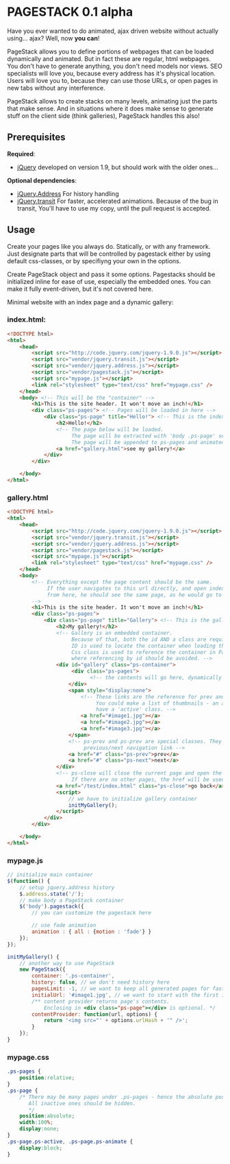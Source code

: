 # PAGESTACK 0.1 alpha

Have you ever wanted to do animated, ajax driven website without actually using... ajax? Well, now __you can__!

PageStack allows you to define portions of webpages that can be loaded dynamically and animated. But in fact
these are regular, html webpages. You don't have to generate anything, you don't need models nor views. 
SEO specialists will love you, because every address has it's physical location. Users will love you to, 
because they can use those URLs, or open pages in new tabs without any interference.

PageStack allows to create stacks on many levels, animating just the parts that make sense. And in situations
where it does make sense to generate stuff on the client side (think galleries), PageStack handles this also!


## Prerequisites

**Required**:

* [jQuery](http://jquery.com) developed on version 1.9, but should work with the older ones...

__Optional dependencies__:

* [jQuery.Address](http://www.asual.com/jquery/address/) For history handling
* [jQuery.transit](https://github.com/panrafal/jquery.transit) For faster, accelerated animations. Because of
the bug in transit, You'll have to use my copy, until the pull request is accepted.

## Usage

Create your pages like you always do. Statically, or with any framework. Just designate parts
that will be controlled by pagestack either by using default css-classes, or by specifiyng your
own in the options.

Create PageStack object and pass it some options. Pagestacks should be initialized inline for ease of use, especially
the embedded ones. You can make it fully event-driven, but it's not covered here.

Minimal website with an index page and a dynamic gallery:

### index.html:
```html
<!DOCTYPE html>
<html>
    <head>
        <script src="http://code.jquery.com/jquery-1.9.0.js"></script>
        <script src="vendor/jquery.transit.js"></script>
        <script src="vendor/jquery.address.js"></script>
        <script src="vendor/pagestack.js"></script>
        <script src="mypage.js"></script>
        <link rel="stylesheet" type="text/css" href="mypage.css" />
    </head>
    <body> <!-- This will be the "container" -->
        <h1>This is the site header. It won't move an inch!</h1>
        <div class="ps-pages"> <!-- Pages will be loaded in here -->
            <div class="ps-page" title="Hello!"> <!-- This is the index page -->
                <h2>Hello!</h2>
                <!-- The page below will be loaded. 
                     The page will be extracted with 'body .ps-page' selector.
                     The page will be appended to ps-pages and animated.-->
                <a href="gallery.html">see my gallery!</a> 
            </div>
        </div>

    </body>
</html>
```

### gallery.html
```html
<!DOCTYPE html>
<html>
    <head>
        <script src="http://code.jquery.com/jquery-1.9.0.js"></script>
        <script src="vendor/jquery.transit.js"></script>
        <script src="vendor/jquery.address.js"></script>
        <script src="vendor/pagestack.js"></script>
        <script src="mypage.js"></script>
        <link rel="stylesheet" type="text/css" href="mypage.css" />
    </head>
    <body> 
        <!-- Everything except the page content should be the same. 
             If the user navigates to this url directly, and open index.html
             from here, he should see the same page, as he would go to index.html directly.
        -->
        <h1>This is the site header. It won't move an inch!</h1>
        <div class="ps-pages">
            <div class="ps-page" title="Gallery"> <!-- This is the gallery page -->
                <h2>My gallery!</h2>
                <!-- Gallery is an embedded container. 
                     Because of that, both the id AND a class are required.
                     ID is used to locate the container when loading the page fragment.
                     Css class is used to reference the container in PageStack options,
                     where referencing by id should be avoided. -->
                <div id="gallery" class="ps-container">
                     <div class="ps-pages">
                           <!-- the contents will go here, dynamically -->
                    </div>
                    <span style="display:none">
                        <!-- These links are the reference for prev and next buttons.
                             You could make a list of thumbnails - an active one will
                             have a 'active' class. -->
                        <a href="#image1.jpg"></a>
                        <a href="#image2.jpg"></a>
                        <a href="#image3.jpg"></a>
                    </span>
                    <!-- ps-prev and ps-prev are special classes. They will open
                         previous/next navigation link -->
                    <a href="#" class="ps-prev">prev</a>
                    <a href="#" class="ps-next">next</a>
                </div>
                <!-- ps-close will close the current page and open the previous one.
                     If there are no other pages, the href will be used instead -->
                <a href="/test/index.html" class="ps-close">go back</a>
                <script>
                    // we have to initialize gallery container
                    initMyGallery();
                </script>
            </div>
        </div>

    </body>
</html>
```

### mypage.js
```js
// initialize main container
$(function() {
    // setup jquery.address history
    $.address.state('/');
    // make body a PageStack container
    $('body').pagestack({
        // you can customize the pagestack here

        // use fade animation 
        animation : { all : {motion : 'fade'} }
    });
});

initMyGallery() {
    // another way to use PageStack
    new PageStack({
        container: '.ps-container',
        history: false, // we don't need history here
        pagesLimit: -1, // we want to keep all generated pages for fast traversing
        initialUrl: '#image1.jpg', // we want to start with the first image
        /** content provider returns page's contents. 
            Enclosing in <div class="ps-page"></div> is optional. */
        contentProvider: function(url, options) {
            return '<img src="' + options.urlHash + '" />';
        }
    }); 
}
```

### mypage.css
```css
.ps-pages {
    position:relative;
}
.ps-page {
    /* There may be many pages under .ps-pages - hence the absolute positioning.
       All inactive ones should be hidden. 
       */
    position:absolute;
    width:100%;
    display:none;
}
.ps-page.ps-active, .ps-page.ps-animate {
    display:block;
}

```